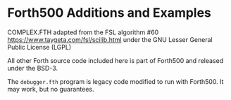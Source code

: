 Forth500 Additions and Examples
===============================

COMPLEX.FTH adapted from the FSL algorithm #60 <https://www.taygeta.com/fsl/scilib.html> under the GNU Lesser General Public License (LGPL) 

All other Forth source code included here is part of Forth500 and released under the BSD-3.

The `debugger.fth` program is legacy code modified to run with Forth500.  It may work, but no guarantees.
